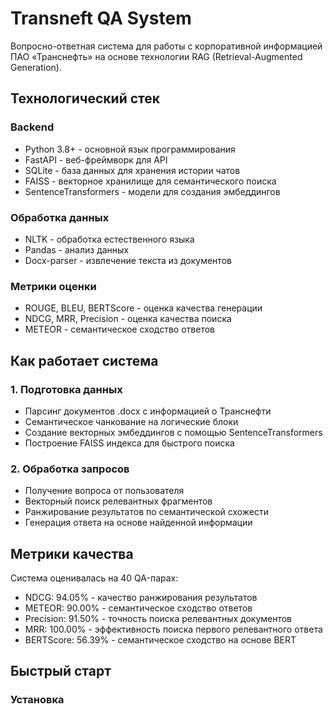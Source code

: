 # Transneft QA System

Вопросно-ответная система для работы с корпоративной информацией ПАО «Транснефть» на основе технологии RAG (Retrieval-Augmented Generation).

## Технологический стек

### Backend
- Python 3.8+ - основной язык программирования
- FastAPI - веб-фреймворк для API
- SQLite - база данных для хранения истории чатов
- FAISS - векторное хранилище для семантического поиска
- SentenceTransformers - модели для создания эмбеддингов

### Обработка данных
- NLTK - обработка естественного языка
- Pandas - анализ данных
- Docx-parser - извлечение текста из документов

### Метрики оценки
- ROUGE, BLEU, BERTScore - оценка качества генерации
- NDCG, MRR, Precision - оценка качества поиска
- METEOR - семантическое сходство ответов

## Как работает система

### 1. Подготовка данных
- Парсинг документов .docx с информацией о Транснефти
- Семантическое чанкование на логические блоки
- Создание векторных эмбеддингов с помощью SentenceTransformers
- Построение FAISS индекса для быстрого поиска

### 2. Обработка запросов
- Получение вопроса от пользователя
- Векторный поиск релевантных фрагментов
- Ранжирование результатов по семантической схожести
- Генерация ответа на основе найденной информации

## Метрики качества

Система оценивалась на 40 QA-парах:

- NDCG: 94.05% - качество ранжирования результатов
- METEOR: 90.00% - семантическое сходство ответов
- Precision: 91.50% - точность поиска релевантных документов
- MRR: 100.00% - эффективность поиска первого релевантного ответа
- BERTScore: 56.39% - семантическое сходство на основе BERT

## Быстрый старт

### Установка
